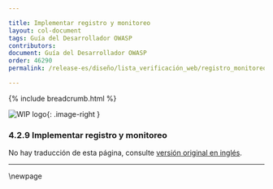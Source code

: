 ```yaml
---

title: Implementar registro y monitoreo
layout: col-document
tags: Guía del Desarrollador OWASP
contributors:
document: Guía del Desarrollador OWASP
order: 46290
permalink: /release-es/diseño/lista_verificación_web/registro_monitoreo/

---
```


{% include breadcrumb.html %}

<style type="text/css">
.image-right {
  height: 180px;
  display: block;
  margin-left: auto;
  margin-right: auto;
  float: right;
}
</style>

![WIP logo](../../../assets/images/dg_wip.png "Trabajo en curso"){: .image-right }

### 4.2.9 Implementar registro y monitoreo

No hay traducción de esta página, consulte [versión original en inglés][release060209].

----

[release060209]: https://github.com/OWASP/www-project-developer-guide/blob/main/release/06-design/02-web-app-checklist/09-logging-monitoring.md

\newpage
